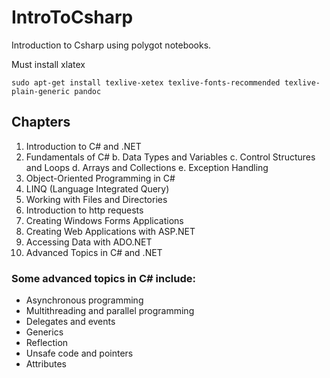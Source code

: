 # IntroToCsharp
Introduction to Csharp using polygot notebooks.


Must install xlatex
```
sudo apt-get install texlive-xetex texlive-fonts-recommended texlive-plain-generic pandoc
```

## Chapters

1. Introduction to C# and .NET
1. Fundamentals of C#
    b. Data Types and Variables
    c. Control Structures and Loops
    d. Arrays and Collections
    e. Exception Handling
1. Object-Oriented Programming in C#
1. LINQ (Language Integrated Query)
1. Working with Files and Directories
1. Introduction to http requests
1. Creating Windows Forms Applications
1. Creating Web Applications with ASP.NET
1. Accessing Data with ADO.NET
1. Advanced Topics in C# and .NET

###  Some advanced topics in C# include:

* Asynchronous programming
* Multithreading and parallel programming
* Delegates and events
* Generics
* Reflection
* Unsafe code and pointers
* Attributes
